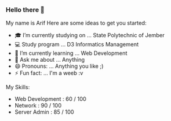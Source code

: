 ### Hello there 👋

My name is Arif
Here are some ideas to get you started:

- 🎓 I’m currently studying on ... State Polytechnic of Jember
- 💻 Study program ... D3 Informatics Management
- 🌱 I’m currently learning ... Web Development
- 💬 Ask me about ... Anything
- 😄 Pronouns: ... Anything you like ;)
- ⚡ Fun fact: ... I'm a weeb :v

My Skills:

- Web Development : 60 / 100
- Network         : 90 / 100
- Server Admin    : 85 / 100
